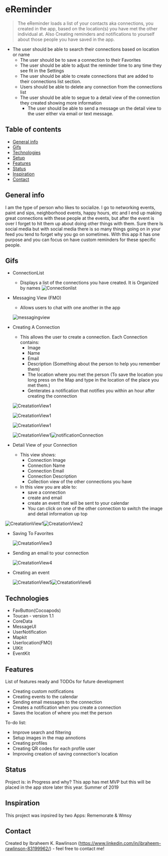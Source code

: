 # eReminder

> The  eReminder loads a list of your contacts aka connections, you created in the app,  based on the location(s) you have met the other individual at. Also Creating reminders and notifications to yourself about those people you have saved in the app.
- The user should be able to search their connections based on location or name 
    - The user should be to save a connection to their Favorites
    - The user should be able to adjust the reminder time to any time they see fit in the Settings 
    - The user should be able to create connections that are added to their connections list section.
    - Users should be able to delete any connection from the connections list 
    - The user should be able to segue to a detail view of the connection they created showing more information
       - The user should be able to send a message un the detail view to the user either via email or text message.

## Table of contents
* [General info](#general-info)
* [Gifs](#screenshots)
* [Technologies](#technologies)
* [Setup](#setup)
* [Features](#features)
* [Status](#status)
* [Inspiration](#inspiration)
* [Contact](#contact)

## General info
I am the type of person who likes to socialize. I go to networking events, paint and sips, neighborhood events, happy hours, etc and I end up making great connections with these people at the events, but after the event is over I forget to hit them up about doing other things with them. Sure there Is social media but with social media there is so many things going on in your feed you tend to forget why you go on sometimes. With this app it has one purpose and you can focus on have custom reminders for these specific people.

## Gifs
* ConnectionList 
    - Displays a list of the connections you have created. It is Organized by names
![Connectionlist](https://media.giphy.com/media/eePNcOFAgOzSpfxe5V/giphy.gif)
* Messaging View (FMO)
    - Allows users to chat with one another in the app 
    
    ![messagingview](https://user-images.githubusercontent.com/43886009/54216484-1cda7800-44c0-11e9-8a52-ad9621721a43.jpeg)
* Creating A Connection
    - This allows the user to create a connection. Each Connection contains:  
        - Image
        - Name 
        - Email
        - Description (Something about the person to help you remember them)
        - The location where you met the person (To save the location you long press on the Map and type in the location of the place you met them.)
        - Genterates a notification that notifies you within an hour after creating the connection

    ![CreatationView1](https://media.giphy.com/media/9A5fAni7pY7MrnEbox/giphy.gif)
    
    ![CreatationView1](https://media.giphy.com/media/MWu51c6bNKdxC5VOsl/giphy.gif)
    
    ![CreatationView1](https://media.giphy.com/media/6EcxyycU8h064clecb/giphy.gif)
    
    ![CreatationView1](https://media.giphy.com/media/p3qSxkhMoTdn0z8tJa/giphy.gif)![notificationConnection](https://user-images.githubusercontent.com/43886009/54218314-b8211c80-44c3-11e9-896f-597c3290b0e4.jpeg)
* Detail View of your Connection
    - This view shows:
        - Connection Image
        - Connection Name 
        - Connection Email
        - Connection Description 
        - Collection view of the other connections you have
    - In this view you are able to: 
        - save a connection 
        - create and email 
        - create an event that will be sent to your calendar
        - You can click on one of the other connection to switch the image and detail information up top

![CreatationView1](https://media.giphy.com/media/KWwQthUpXXnVaRiZcp/giphy.gif)![CreatationView2](https://media.giphy.com/media/3XHacOqjTEmZVzUBtu/giphy.gif)

  - Saving To Favorites
  
       ![CreatationView3](https://media.giphy.com/media/lo58hPNvu8L88p34Cu/giphy.gif)
        
  - Sending an email to your connection
  
       ![CreatationView4](https://media.giphy.com/media/26ot6lkkQWz1apfZim/giphy.gif)
       
  - Creating an event
  
       ![CreatationView5](https://media.giphy.com/media/x0dr6PtjboKYNesOG0/giphy.gif)![CreatationView6](https://media.giphy.com/media/1qebRmKyXx7AN3DUEg/giphy.gif)
    
## Technologies
* FavButton(Cocoapods)
* Toucan - version 1.1
* CoreData
* MessageUI
* UserNotification
* Mapkit
* Userlocation(FMO)
* UIKit 
* EventKit

## Features
List of features ready and TODOs for future development
* Creating custom notifications
* Creating events to the calendar 
* Sending email messages to the connection
* Creates a notification when you create a connection 
* Saves the location of where you met the person

To-do list:
* Improve search and filtering 
* Setup images in the map annotions
* Creating profiles
* Creating QR codes for each profile user 
* Improving creation of saving connection's location

## Status
Project is: in Progress and why? This app has met MVP but this will be placed in the app store later this year. Summer of 2019

## Inspiration
This project was inpsired by two Apps: Rememorate & Wmsy

## Contact
Created by Ibraheem K. Rawlinson (https://www.linkedin.com/in/ibraheem-rawlinson-83199962/) - feel free to contact me!
